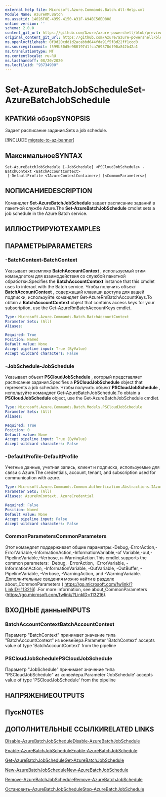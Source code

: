 ```yaml
---
external help file: Microsoft.Azure.Commands.Batch.dll-Help.xml
Module Name: AzureRM.Batch
ms.assetid: 14026F0E-4959-4150-A31F-A94BC56ED808
online version: ''
schema: 2.0.0
content_git_url: https://github.com/Azure/azure-powershell/blob/preview/src/ResourceManager/AzureBatch/Commands.Batch/help/Set-AzureBatchJobSchedule.md
original_content_git_url: https://github.com/Azure/azure-powershell/blob/preview/src/ResourceManager/AzureBatch/Commands.Batch/help/Set-AzureBatchJobSchedule.md
ms.openlocfilehash: 0f9d20cdd1d2acabbd644fda91f5f8d22ff1ccd0
ms.sourcegitcommit: f599b50d5e980197d1fca769378df90a842b42a1
ms.translationtype: MT
ms.contentlocale: ru-RU
ms.lasthandoff: 08/20/2020
ms.locfileid: "93734900"
---
```

# <span data-ttu-id="b6a67-101">Set-AzureBatchJobSchedule</span><span class="sxs-lookup"><span data-stu-id="b6a67-101">Set-AzureBatchJobSchedule</span></span>

## <span data-ttu-id="b6a67-102">КРАТКИй обзор</span><span class="sxs-lookup"><span data-stu-id="b6a67-102">SYNOPSIS</span></span>
<span data-ttu-id="b6a67-103">Задает расписание задания.</span><span class="sxs-lookup"><span data-stu-id="b6a67-103">Sets a job schedule.</span></span>

[!INCLUDE [migrate-to-az-banner](../../includes/migrate-to-az-banner.md)]

## <span data-ttu-id="b6a67-104">Максимальное</span><span class="sxs-lookup"><span data-stu-id="b6a67-104">SYNTAX</span></span>

```
Set-AzureBatchJobSchedule [-JobSchedule] <PSCloudJobSchedule> -BatchContext <BatchAccountContext>
 [-DefaultProfile <IAzureContextContainer>] [<CommonParameters>]
```

## <span data-ttu-id="b6a67-105">NОПИСАНИЕ</span><span class="sxs-lookup"><span data-stu-id="b6a67-105">DESCRIPTION</span></span>
<span data-ttu-id="b6a67-106">Командлет **Set-AzureBatchJobSchedule** задает расписание заданий в пакетной службе Azure.</span><span class="sxs-lookup"><span data-stu-id="b6a67-106">The **Set-AzureBatchJobSchedule** cmdlet sets a job schedule in the Azure Batch service.</span></span>

## <span data-ttu-id="b6a67-107">ИЛЛЮСТРИРУЮТ</span><span class="sxs-lookup"><span data-stu-id="b6a67-107">EXAMPLES</span></span>

## <span data-ttu-id="b6a67-108">ПАРАМЕТРЫ</span><span class="sxs-lookup"><span data-stu-id="b6a67-108">PARAMETERS</span></span>

### <span data-ttu-id="b6a67-109">-BatchContext</span><span class="sxs-lookup"><span data-stu-id="b6a67-109">-BatchContext</span></span>
<span data-ttu-id="b6a67-110">Указывает экземпляр **BatchAccountContext** , используемый этим командлетом для взаимодействия со службой пакетной обработки.</span><span class="sxs-lookup"><span data-stu-id="b6a67-110">Specifies the **BatchAccountContext** instance that this cmdlet uses to interact with the Batch service.</span></span>
<span data-ttu-id="b6a67-111">Чтобы получить объект **BatchAccountContext** , содержащий клавиши доступа для вашей подписки, используйте командлет Get-AzureRmBatchAccountKeys.</span><span class="sxs-lookup"><span data-stu-id="b6a67-111">To obtain a **BatchAccountContext** object that contains access keys for your subscription, use the Get-AzureRmBatchAccountKeys cmdlet.</span></span>

```yaml
Type: Microsoft.Azure.Commands.Batch.BatchAccountContext
Parameter Sets: (All)
Aliases: 

Required: True
Position: Named
Default value: None
Accept pipeline input: True (ByValue)
Accept wildcard characters: False
```

### <span data-ttu-id="b6a67-112">-JobSchedule</span><span class="sxs-lookup"><span data-stu-id="b6a67-112">-JobSchedule</span></span>
<span data-ttu-id="b6a67-113">Указывает объект **PSCloudJobSchedule** , который представляет расписание задания.</span><span class="sxs-lookup"><span data-stu-id="b6a67-113">Specifies a **PSCloudJobSchedule** object that represents a job schedule.</span></span>
<span data-ttu-id="b6a67-114">Чтобы получить объект **PSCloudJobSchedule** , используйте командлет Get-AzureBatchJobSchedule.</span><span class="sxs-lookup"><span data-stu-id="b6a67-114">To obtain a **PSCloudJobSchedule** object, use the Get-AzureBatchJobSchedule cmdlet.</span></span>

```yaml
Type: Microsoft.Azure.Commands.Batch.Models.PSCloudJobSchedule
Parameter Sets: (All)
Aliases: 

Required: True
Position: 0
Default value: None
Accept pipeline input: True (ByValue)
Accept wildcard characters: False
```

### <span data-ttu-id="b6a67-115">-DefaultProfile</span><span class="sxs-lookup"><span data-stu-id="b6a67-115">-DefaultProfile</span></span>
<span data-ttu-id="b6a67-116">Учетные данные, учетная запись, клиент и подписка, используемые для связи с Azure.</span><span class="sxs-lookup"><span data-stu-id="b6a67-116">The credentials, account, tenant, and subscription used for communication with azure.</span></span>

```yaml
Type: Microsoft.Azure.Commands.Common.Authentication.Abstractions.IAzureContextContainer
Parameter Sets: (All)
Aliases: AzureRmContext, AzureCredential

Required: False
Position: Named
Default value: None
Accept pipeline input: False
Accept wildcard characters: False
```

### <span data-ttu-id="b6a67-117">CommonParameters</span><span class="sxs-lookup"><span data-stu-id="b6a67-117">CommonParameters</span></span>
<span data-ttu-id="b6a67-118">Этот командлет поддерживает общие параметры:-Debug,-ErrorAction,-ErrorVariable,-InformationAction,-InformationVariable,-of Variable,-out,-PipelineVariable,-Verbose, и-WarningAction.</span><span class="sxs-lookup"><span data-stu-id="b6a67-118">This cmdlet supports the common parameters: -Debug, -ErrorAction, -ErrorVariable, -InformationAction, -InformationVariable, -OutVariable, -OutBuffer, -PipelineVariable, -Verbose, -WarningAction, and -WarningVariable.</span></span> <span data-ttu-id="b6a67-119">Дополнительные сведения можно найти в разделе about_CommonParameters ( https://go.microsoft.com/fwlink/?LinkID=113216) .</span><span class="sxs-lookup"><span data-stu-id="b6a67-119">For more information, see about_CommonParameters (https://go.microsoft.com/fwlink/?LinkID=113216).</span></span>

## <span data-ttu-id="b6a67-120">ВХОДНЫЕ данные</span><span class="sxs-lookup"><span data-stu-id="b6a67-120">INPUTS</span></span>

### <span data-ttu-id="b6a67-121">BatchAccountContext</span><span class="sxs-lookup"><span data-stu-id="b6a67-121">BatchAccountContext</span></span>
<span data-ttu-id="b6a67-122">Параметр "BatchContext" принимает значение типа "BatchAccountContext" из конвейера.</span><span class="sxs-lookup"><span data-stu-id="b6a67-122">Parameter 'BatchContext' accepts value of type 'BatchAccountContext' from the pipeline</span></span>

### <span data-ttu-id="b6a67-123">PSCloudJobSchedule</span><span class="sxs-lookup"><span data-stu-id="b6a67-123">PSCloudJobSchedule</span></span>
<span data-ttu-id="b6a67-124">Параметр "JobSchedule" принимает значение типа "PSCloudJobSchedule" из конвейера.</span><span class="sxs-lookup"><span data-stu-id="b6a67-124">Parameter 'JobSchedule' accepts value of type 'PSCloudJobSchedule' from the pipeline</span></span>

## <span data-ttu-id="b6a67-125">НАПРЯЖЕНИЕ</span><span class="sxs-lookup"><span data-stu-id="b6a67-125">OUTPUTS</span></span>

## <span data-ttu-id="b6a67-126">Пуск</span><span class="sxs-lookup"><span data-stu-id="b6a67-126">NOTES</span></span>

## <span data-ttu-id="b6a67-127">ДОПОЛНИТЕЛЬНЫЕ ССЫЛКИ</span><span class="sxs-lookup"><span data-stu-id="b6a67-127">RELATED LINKS</span></span>

[<span data-ttu-id="b6a67-128">Disable-AzureBatchJobSchedule</span><span class="sxs-lookup"><span data-stu-id="b6a67-128">Disable-AzureBatchJobSchedule</span></span>](./Disable-AzureBatchJobSchedule.md)

[<span data-ttu-id="b6a67-129">Enable-AzureBatchJobSchedule</span><span class="sxs-lookup"><span data-stu-id="b6a67-129">Enable-AzureBatchJobSchedule</span></span>](./Enable-AzureBatchJobSchedule.md)

[<span data-ttu-id="b6a67-130">Get-AzureBatchJobSchedule</span><span class="sxs-lookup"><span data-stu-id="b6a67-130">Get-AzureBatchJobSchedule</span></span>](./Get-AzureBatchJobSchedule.md)

[<span data-ttu-id="b6a67-131">New-AzureBatchJobSchedule</span><span class="sxs-lookup"><span data-stu-id="b6a67-131">New-AzureBatchJobSchedule</span></span>](./New-AzureBatchJobSchedule.md)

[<span data-ttu-id="b6a67-132">Remove-AzureBatchJobSchedule</span><span class="sxs-lookup"><span data-stu-id="b6a67-132">Remove-AzureBatchJobSchedule</span></span>](./Remove-AzureBatchJobSchedule.md)

[<span data-ttu-id="b6a67-133">Остановить-AzureBatchJobSchedule</span><span class="sxs-lookup"><span data-stu-id="b6a67-133">Stop-AzureBatchJobSchedule</span></span>](./Stop-AzureBatchJobSchedule.md)


